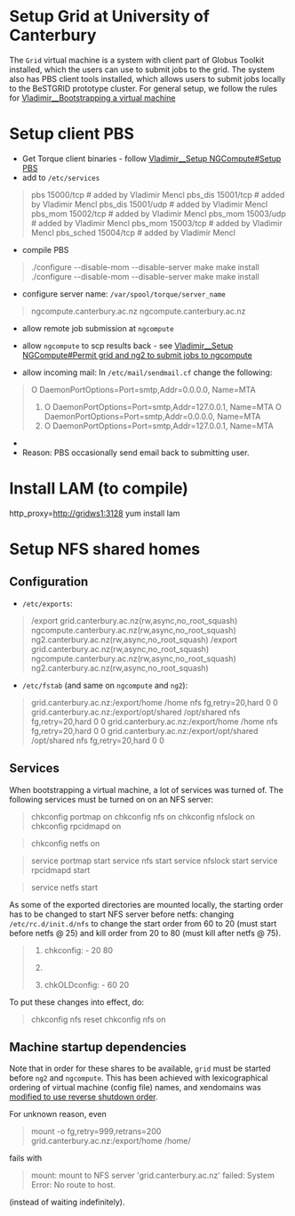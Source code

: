 # Setup Grid at University of Canterbury

The `Grid` virtual machine is a system with client part of Globus Toolkit installed, which the users can use to submit jobs to the grid.  The system also has PBS client tools installed, which allows users to submit jobs locally to the BeSTGRID prototype cluster.  For general setup, we follow the rules for [Vladimir__Bootstrapping a virtual machine](bootstrapping-a-virtual-machine-at-university-of-canterbury.md)

# Setup client PBS

- Get Torque client binaries - follow [Vladimir__Setup NGCompute#Setup PBS](setup-ngcompute-at-university-of-canterbury.md)
- add to `/etc/services`

>   pbs             15000/tcp       # added by Vladimir Mencl
>   pbs_dis         15001/tcp       # added by Vladimir Mencl
>   pbs_dis         15001/udp       # added by Vladimir Mencl
>   pbs_mom         15002/tcp       # added by Vladimir Mencl
>   pbs_mom         15003/udp       # added by Vladimir Mencl
>   pbs_mom         15003/tcp       # added by Vladimir Mencl
>   pbs_sched       15004/tcp       # added by Vladimir Mencl

- compile PBS


>   ./configure --disable-mom --disable-server
>   make
>   make install
>   ./configure --disable-mom --disable-server
>   make
>   make install

- configure server name: `/var/spool/torque/server_name`


>   ngcompute.canterbury.ac.nz
>   ngcompute.canterbury.ac.nz

- allow remote job submission at `ngcompute`

- allow `ngcompute` to scp results back - see [Vladimir__Setup NGCompute#Permit grid and ng2 to submit jobs to ngcompute](setup-ngcompute-at-university-of-canterbury.md)

- allow incoming mail: In `/etc/mail/sendmail.cf` change the following:


>  O DaemonPortOptions=Port=smtp,Addr=0.0.0.0, Name=MTA
> 1. O DaemonPortOptions=Port=smtp,Addr=127.0.0.1, Name=MTA
>  O DaemonPortOptions=Port=smtp,Addr=0.0.0.0, Name=MTA
> 1. O DaemonPortOptions=Port=smtp,Addr=127.0.0.1, Name=MTA

- 
- Reason: PBS occasionally send email back to submitting user.

# Install LAM (to compile)

http_proxy=[http://gridws1:3128](http://gridws1:3128) yum install lam

# Setup NFS shared homes

## Configuration

- `/etc/exports`:


>   /export         grid.canterbury.ac.nz(rw,async,no_root_squash) ngcompute.canterbury.ac.nz(rw,async,no_root_squash) ng2.canterbury.ac.nz(rw,async,no_root_squash)
>   /export         grid.canterbury.ac.nz(rw,async,no_root_squash) ngcompute.canterbury.ac.nz(rw,async,no_root_squash) ng2.canterbury.ac.nz(rw,async,no_root_squash)

- `/etc/fstab` (and same on `ngcompute` and `ng2`):


>   grid.canterbury.ac.nz:/export/home      /home   nfs     fg,retry=20,hard 0       0
>   grid.canterbury.ac.nz:/export/opt/shared        /opt/shared     nfs     fg,retry=20,hard        0       0
>   grid.canterbury.ac.nz:/export/home      /home   nfs     fg,retry=20,hard 0       0
>   grid.canterbury.ac.nz:/export/opt/shared        /opt/shared     nfs     fg,retry=20,hard        0       0

## Services

When bootstrapping a virtual machine, a lot of services was turned of.  The following services must be turned on on an NFS server:

>  chkconfig portmap on
>  chkconfig nfs on
>  chkconfig nfslock on
>  chkconfig rpcidmapd on

>  chkconfig netfs on

>  service portmap start
>  service nfs start
>  service nfslock start
>  service rpcidmapd start

>  service netfs start

As some of the exported directories are mounted locally, the starting order has to be changed to start NFS server before netfs: changing `/etc/rc.d/init.d/nfs` to change the start order from 60 to 20 (must start before netfs @ 25) and kill order from 20 to 80 (must kill after netfs @ 75).

> 1. chkconfig: - 20 80
> 	
> 1. 
> 1. chkOLDconfig: - 60 20

To put these changes into effect, do:

>  chkconfig nfs reset
>  chkconfig nfs on

## Machine startup dependencies

Note that in order for these shares to be available, `grid` must be started before `ng2` and `ngcompute`.  This has been achieved with lexicographical ordering of virtual machine (config file) names, and xendomains was [modified to use reverse shutdown order](setup-xen-host-system-at-university-of-canterbury.md).

For unknown reason, even 

>   mount -o fg,retry=999,retrans=200 grid.canterbury.ac.nz:/export/home /home/

fails with

>   mount: mount to NFS server 'grid.canterbury.ac.nz' failed: System Error: No route to host.

(instead of waiting indefinitely).
